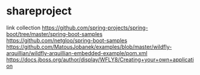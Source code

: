 # shareproject
link collection
https://github.com/spring-projects/spring-boot/tree/master/spring-boot-samples  
https://github.com/netgloo/spring-boot-samples
https://github.com/MatousJobanek/examples/blob/master/wildfly-arquillian/wildfly-arquillian-embedded-example/pom.xml
https://docs.jboss.org/author/display/WFLY8/Creating+your+own+application
